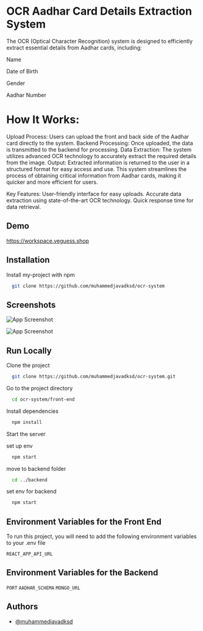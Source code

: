 
# OCR Aadhar Card Details Extraction System

The OCR (Optical Character Recognition) system is designed to efficiently extract essential details from Aadhar cards, including:

Name 

Date of Birth 

Gender

Aadhar Number

# How It Works:
Upload Process: Users can upload the front and back side of  the Aadhar card directly to the system.
Backend Processing: Once uploaded, the data is transmitted to the backend for processing.
Data Extraction: The system utilizes advanced OCR technology to accurately extract the required details from the image.
Output: Extracted information is returned to the user in a structured format for easy access and use.
This system streamlines the process of obtaining critical information from Aadhar cards, making it quicker and more efficient for users.

Key Features:
User-friendly interface for easy uploads.
Accurate data extraction using state-of-the-art OCR technology.
Quick response time for data retrieval.



## Demo

https://workspace.veguess.shop


## Installation

Install my-project with npm

```bash
  git clone https://github.com/muhammedjavadksd/ocr-system
```
    
## Screenshots

![App Screenshot](https://github.com/muhammedjavadksd/ocr-system/blob/master/front-end/public/images/form.jpeg?raw=true)

![App Screenshot](https://github.com/muhammedjavadksd/ocr-system/blob/master/front-end/public/images/response.jpeg?raw=true)


## Run Locally

Clone the project

```bash
  git clone https://github.com/muhammedjavadksd/ocr-system.git
```

Go to the project directory

```bash
  cd ocr-system/front-end
```

Install dependencies

```bash
  npm install
```

Start the server

set up env 

```bash
  npm start
```

move to backend folder
```bash
  cd ../backend
```

set env for backend

```bash
  npm start
```




## Environment Variables for the Front End

To run this project, you will need to add the following environment variables to your .env file

`REACT_APP_API_URL`

## Environment Variables for the Backend

`PORT`
`AADHAR_SCHEMA`
`MONGO_URL`



## Authors

- [@muhammedjavadksd](https://github.com/muhammedjavadksd)

